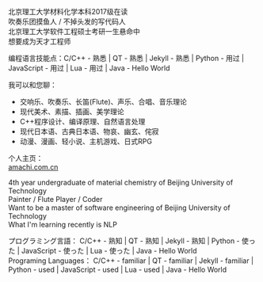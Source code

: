 北京理工大学材料化学本科2017级在读   
吹奏乐团摸鱼人 / 不掉头发的写代码人  
北京理工大学软件工程硕士考研一生悬命中  
想要成为天才工程师

编程语言技能点：C/C++ - 熟悉 | QT - 熟悉 | Jekyll - 熟悉 | Python - 用过 | JavaScript - 用过 | Lua - 用过 | Java - Hello World  

我可以和您聊：  

- 交响乐、吹奏乐、长笛(Flute)、声乐、合唱、音乐理论
- 现代美术、素描、插画、美学理论
- C++程序设计、编译原理、自然语言处理
- 现代日本语、古典日本语、物哀、幽玄、侘寂
- 动漫、漫画、轻小说、主机游戏、日式RPG

个人主页：  
[amachi.com.cn](https://amachi.com.cn)


4th year undergraduate of material chemistry of Beijing University of Technology  
Painter / Flute Player / Coder  
Want to be a master of software engineering of Beijing University of Technology  
What I'm learning recently is NLP  

プログラミング言語： C/C++ - 熟知 | QT - 熟知 | Jekyll - 熟知 | Python - 使った | JavaScript - 使った | Lua - 使った | Java - Hello World  
Programing Languages： C/C++ - familiar | QT - familiar | Jekyll - familiar | Python - used | JavaScript - used | Lua - used | Java - Hello World  

<!--
**AmachiInori/amachiinori** is a ✨ _special_ ✨ repository because its `README.md` (this file) appears on your GitHub profile.

Here are some ideas to get you started:

- 🔭 I’m currently working on ...
- 🌱 I’m currently learning ...
- 👯 I’m looking to collaborate on ...
- 🤔 I’m looking for help with ...
- 💬 Ask me about ...
- 📫 How to reach me: ...
- 😄 Pronouns: ...
- ⚡ Fun fact: ...
-->

